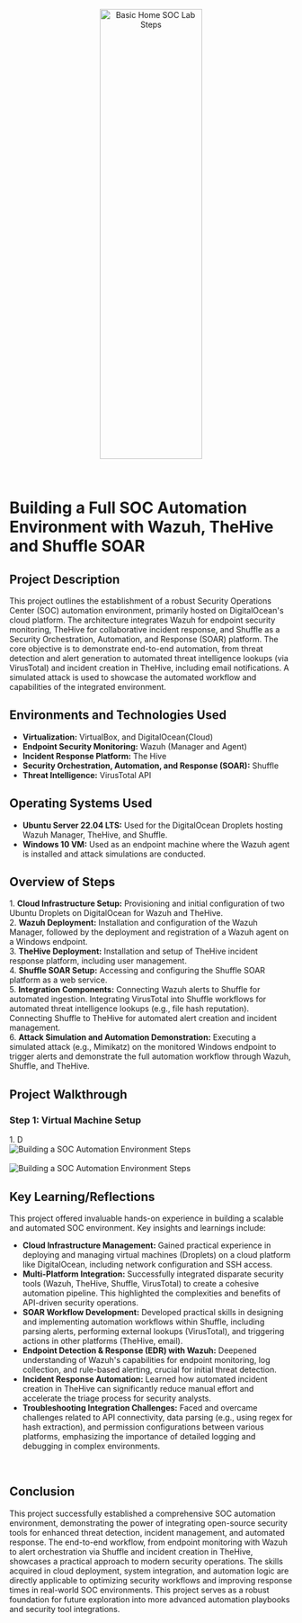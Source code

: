 <p align="center">
<img src="https://i.imgur.com/ZFU2Ea2.png" height="800px" width="60%" alt="Basic Home SOC Lab Steps"/>
</p>

<br>
<h1>Building a Full SOC Automation Environment with Wazuh, TheHive and Shuffle SOAR</h1>


<h2>Project Description</h2>
This project outlines the establishment of a robust Security Operations Center (SOC) automation environment, primarily hosted on DigitalOcean's cloud platform. The architecture integrates Wazuh for endpoint security monitoring, TheHive for collaborative incident response, and Shuffle as a Security Orchestration, Automation, and Response (SOAR) platform. The core objective is to demonstrate end-to-end automation, from threat detection and alert generation to automated threat intelligence lookups (via VirusTotal) and incident creation in TheHive, including email notifications. A simulated attack is used to showcase the automated workflow and capabilities of the integrated environment.



<h2>Environments and Technologies Used</h2>

- <b>Virtualization:</b> VirtualBox, and DigitalOcean(Cloud)
- <b>Endpoint Security Monitoring:</b> Wazuh (Manager and Agent)
- <b>Incident Response Platform:</b> The Hive
- <b>Security Orchestration, Automation, and Response (SOAR):</b> Shuffle
- <b>Threat Intelligence:</b> VirusTotal API


<h2>Operating Systems Used</h2>

- <b>Ubuntu Server 22.04 LTS:</b> Used for the DigitalOcean Droplets hosting Wazuh Manager, TheHive, and Shuffle.
- <b>Windows 10 VM:</b> Used as an endpoint machine where the Wazuh agent is installed and attack simulations are conducted.



<h2>Overview of Steps</h2>
1. <b>Cloud Infrastructure Setup:</b> Provisioning and initial configuration of two Ubuntu Droplets on DigitalOcean for Wazuh and TheHive.
<br>
2. <b>Wazuh Deployment:</b> Installation and configuration of the Wazuh Manager, followed by the deployment and registration of a Wazuh agent on a Windows endpoint.
<br>
3. <b>TheHive Deployment:</b> Installation and setup of TheHive incident response platform, including user management.
<br>
4. <b>Shuffle SOAR Setup:</b> Accessing and configuring the Shuffle SOAR platform as a web service.
<br>
5. <b>Integration Components:</b> Connecting Wazuh alerts to Shuffle for automated ingestion. Integrating VirusTotal into Shuffle workflows for automated threat intelligence lookups (e.g., file hash reputation). Connecting Shuffle to TheHive for automated alert creation and incident management.
<br>
6. <b>Attack Simulation and Automation Demonstration:</b> Executing a simulated attack (e.g., Mimikatz) on the monitored Windows endpoint to trigger alerts and demonstrate the full automation workflow through Wazuh, Shuffle, and TheHive.



<h2>Project Walkthrough</h2>
<h3> Step 1: Virtual Machine Setup </h3>
1. D
<br>
<img src="" alt="Building a SOC Automation Environment Steps"/>
<br>
<br>
<img src="" alt="Building a SOC Automation Environment Steps"/>
<br>

<h2>Key Learning/Reflections</h2> 

This project offered invaluable hands-on experience in building a scalable and automated SOC environment. Key insights and learnings include:
<br>
- <b>Cloud Infrastructure Management:</b> Gained practical experience in deploying and managing virtual machines (Droplets) on a cloud platform like DigitalOcean, including network configuration and SSH access.
- <b>Multi-Platform Integration:</b> Successfully integrated disparate security tools (Wazuh, TheHive, Shuffle, VirusTotal) to create a cohesive automation pipeline. This highlighted the complexities and benefits of API-driven security operations.
- <b>SOAR Workflow Development:</b> Developed practical skills in designing and implementing automation workflows within Shuffle, including parsing alerts, performing external lookups (VirusTotal), and triggering actions in other platforms (TheHive, email).
- <b>Endpoint Detection & Response (EDR) with Wazuh:</b> Deepened understanding of Wazuh's capabilities for endpoint monitoring, log collection, and rule-based alerting, crucial for initial threat detection.
- <b>Incident Response Automation:</b> Learned how automated incident creation in TheHive can significantly reduce manual effort and accelerate the triage process for security analysts.
- <b> Troubleshooting Integration Challenges:</b> Faced and overcame challenges related to API connectivity, data parsing (e.g., using regex for hash extraction), and permission configurations between various platforms, emphasizing the importance of detailed logging and debugging in complex environments.
<br>

<h2>Conclusion</h2>
This project successfully established a comprehensive SOC automation environment, demonstrating the power of integrating open-source security tools for enhanced threat detection, incident management, and automated response. The end-to-end workflow, from endpoint monitoring with Wazuh to alert orchestration via Shuffle and incident creation in TheHive, showcases a practical approach to modern security operations. The skills acquired in cloud deployment, system integration, and automation logic are directly applicable to optimizing security workflows and improving response times in real-world SOC environments. This project serves as a robust foundation for future exploration into more advanced automation playbooks and security tool integrations.

